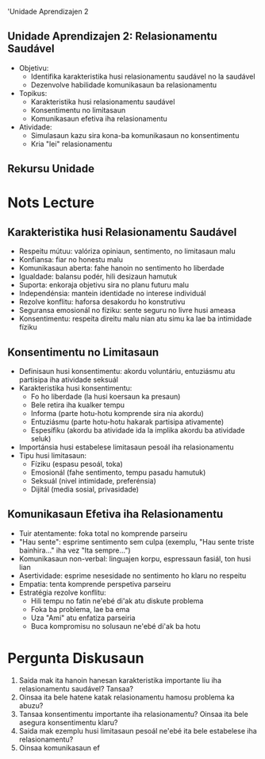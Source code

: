 'Unidade Aprendizajen 2

## Unidade Aprendizajen 2: Relasionamentu Saudável
- Objetivu:
  * Identifika karakteristika husi relasionamentu saudável no la saudável
  * Dezenvolve habilidade komunikasaun ba relasionamentu
- Topikus:
  * Karakteristika husi relasionamentu saudável
  * Konsentimentu no limitasaun
  * Komunikasaun efetiva iha relasionamentu
- Atividade:
  * Simulasaun kazu sira kona-ba komunikasaun no konsentimentu
  * Kria "lei" relasionamentu

## Rekursu Unidade

# Nots Lecture

## Karakteristika husi Relasionamentu Saudável

- Respeitu mútuu: valóriza opiniaun, sentimento, no limitasaun malu
- Konfiansa: fiar no honestu malu
- Komunikasaun aberta: fahe hanoin no sentimento ho liberdade
- Igualdade: balansu podér, hili desizaun hamutuk
- Suporta: enkoraja objetivu sira no planu futuru malu
- Independénsia: mantein identidade no interese individuál
- Rezolve konflitu: haforsa desakordu ho konstrutivu
- Seguransa emosionál no fíziku: sente seguru no livre husi ameasa
- Konsentimentu: respeita direitu malu nian atu simu ka lae ba intimidade fíziku

## Konsentimentu no Limitasaun

- Definisaun husi konsentimentu: akordu voluntáriu, entuziásmu atu partisipa iha atividade seksuál
- Karakteristika husi konsentimentu:
  - Fo ho liberdade (la husi koersaun ka presaun)
  - Bele retira iha kualker tempu
  - Informa (parte hotu-hotu komprende sira nia akordu)
  - Entuziásmu (parte hotu-hotu hakarak partisipa ativamente)
  - Espesífiku (akordu ba atividade ida la implika akordu ba atividade seluk)
- Importánsia husi estabelese limitasaun pesoál iha relasionamentu
- Tipu husi limitasaun:
  - Fíziku (espasu pesoál, toka)
  - Emosionál (fahe sentimento, tempu pasadu hamutuk)
  - Seksuál (nivel intimidade, preferénsia)
  - Dijitál (media sosial, privasidade)

## Komunikasaun Efetiva iha Relasionamentu

- Tuir atentamente: foka total no komprende parseiru
- "Hau sente": esprime sentimento sem culpa (exemplu, "Hau sente triste bainhira..." iha vez "Ita sempre...")
- Komunikasaun non-verbal: linguajen korpu, espressaun fasiál, ton husi lian
- Asertividade: esprime nesesidade no sentimento ho klaru no respeitu
- Empatia: tenta komprende perspetiva parseiru
- Estratégia rezolve konflitu:
  - Hili tempu no fatin ne'ebé di'ak atu diskute problema
  - Foka ba problema, lae ba ema
  - Uza "Ami" atu enfatiza parseiria
  - Buca kompromisu no solusaun ne'ebé di'ak ba hotu

# Pergunta Diskusaun

1. Saida mak ita hanoin hanesan karakteristika importante liu iha relasionamentu saudável? Tansaa?
2. Oinsaa ita bele hatene katak relasionamentu hamosu problema ka abuzu?
3. Tansaa konsentimentu importante iha relasionamentu? Oinsaa ita bele asegura konsentimentu klaru?
4. Saida mak ezemplu husi limitasaun pesoál ne'ebé ita bele estabelese iha relasionamentu?
5. Oinsaa komunikasaun ef